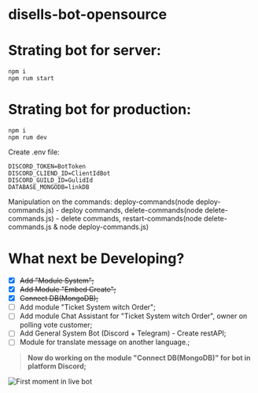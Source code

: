 # disells-bot-opensource

# Strating bot for server:
```
npm i
npm rum start
```
# Strating bot for production:
```
npm i
npm rum dev
```
Create .env file:
```
DISCORD_TOKEN=BotToken
DISCORD_CLIEND_ID=ClientIdBot
DISCORD_GUILD_ID=GulidId
DATABASE_MONGODB=linkDB
```

Manipulation on the commands:
deploy-commands(node deploy-commands.js) - deploy commands,
delete-commands(node delete-commands.js) - delete commands,
restart-commands(node delete-commands.js & node deploy-commands.js)

# What next be Developing?
- [x] ~~Add "Module System";~~
- [x] ~~Add Module "Embed Create";~~
- [x] ~~Connect DB(MongoDB);~~
- [ ] Add module "Ticket System witch Order";
- [ ] Add module Chat Assistant for "Ticket System witch Order", owner on polling vote customer;
- [ ] Add General System Bot (Discord + Telegram) - Create restAPI;
- [ ] Module for translate message on another language.;
> **Now do working on the module "Connect DB(MongoDB)" for bot in platform Discord;**

![First moment in live bot](https://ibb.co/wLnhTRD)

